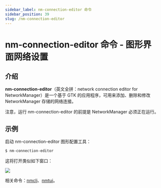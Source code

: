 ```yaml
---
sidebar_label: nm-connection-editor 命令
sidebar_position: 39
slug: /nm-connection-editor
---
```


# nm-connection-editor 命令 - 图形界面网络设置



## 介绍

**nm-connection-editor**（英文全拼：network connection editor for NetworkManager）是一个基于 GTK 的应用程序，可用来添加、删除和修改 NetworkManager 存储的网络连接。

注意，运行 nm-connection-editor 的前提是 NetworkManager 必须正在运行。



## 示例

启动 nm-connection-editor 图形配置工具：

```bash
$ nm-connection-editor
```

这将打开类似如下窗口：

![](https://static.getiot.tech/nm-connection-editor.png#center)

相关命令：[nmcli](/linux-command/nmcli)、[nmtui](/linux-command/nmtui)。
